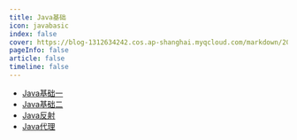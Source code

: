 ```yaml
---
title: Java基础
icon: javabasic 
index: false
cover: https://blog-1312634242.cos.ap-shanghai.myqcloud.com/markdown/202305122sdf05406.jpg
pageInfo: false
article: false
timeline: false
---
```

- <HopeIcon icon="page"/> [Java基础一](1java.md) 
- <HopeIcon icon="page"/> [Java基础二](2java.md) 
- <HopeIcon icon="page"/> [Java反射](3reflex.md)
- <HopeIcon icon="page"/> [Java代理](3javaProxy.md)

